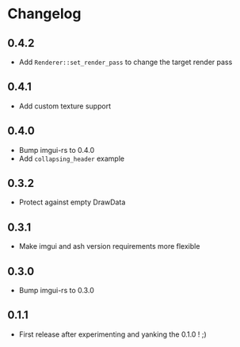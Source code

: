 # Changelog

## 0.4.2

- Add `Renderer::set_render_pass` to change the target render pass

## 0.4.1

- Add custom texture support

## 0.4.0

- Bump imgui-rs to 0.4.0
- Add `collapsing_header` example

## 0.3.2

- Protect against empty DrawData

## 0.3.1

- Make imgui and ash version requirements more flexible

## 0.3.0

- Bump imgui-rs to 0.3.0

## 0.1.1

- First release after experimenting and yanking the 0.1.0 ! ;)

